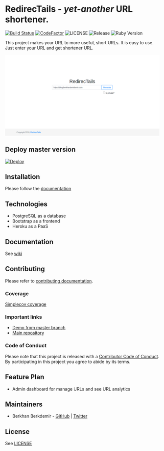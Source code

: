 # RedirecTails - *yet-another* URL shortener.

[![Build Status](https://travis-ci.org/BerkhanBerkdemir/redirectails.svg?branch=master)](https://travis-ci.org/BerkhanBerkdemir/redirectails) [![CodeFactor](https://www.codefactor.io/repository/github/berkhanberkdemir/redirectails/badge)](https://www.codefactor.io/repository/github/berkhanberkdemir/redirectails) ![LICENSE](https://img.shields.io/badge/license-MIT-blue.svg) ![Release](https://img.shields.io/badge/release-v1.3.0-blue.svg) ![Ruby Version](https://img.shields.io/badge/Ruby%20tested-2.3-green.svg)

This project makes your URL to more useful, short URLs. It is easy to use. Just enter your URL and get shortener URL.

![RedirecTails screenshort from v1.3.0](screenshot.png)

## Deploy master version

[![Deploy](https://www.herokucdn.com/deploy/button.svg)](https://heroku.com/deploy?template=https://github.com/BerkhanBerkdemir/redirectails/tree/master)

## Installation

Please follow the [documentation](https://github.com/BerkhanBerkdemir/redirectails/wiki/Installation)

## Technologies

* PostgreSQL as a database
* Bootstrap as a frontend
* Heroku as a PaaS

## Documentation

See [wiki](https://github.com/BerkhanBerkdemir/redirectails/wiki)

## Contributing

Please refer to [contributing documentation](CONTRIBUTING.md).

### Coverage

[Simplecov coverage](https://berkhanberkdemir.gitlab.io/redirectails/coverage)

### Important links

* [Demo from master branch](https://redirectails.herokuapp.com/)
* [Main repository](https://github.com/BerkhanBerkdemir/redirectails)

### Code of Conduct

Please note that this project is released with a [Contributor Code of Conduct](CODE_OF_CONDUCT.md). By participating in this project you agree to abide by its terms.

## Feature Plan

* Admin dashboard for manage URLs and see URL analytics

## Maintainers

* Berkhan Berkdemir - [GitHub](https://github.com/BerkhanBerkdemir) | [Twitter](https://twitter.com/BerkhanBerkdemi)

## License

See [LICENSE](LICENSE)
